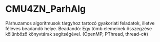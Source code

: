 # CMU4ZN_ParhAlg
Párhuzamos algoritmusok tárgyhoz tartozó gyakorlati feladatok, illetve féléves beadandó helye.
Beadandó: Egy tömb elemeinek összegzése kölünböző könyvtárak segítségével. (OpenMP, PThread, thread-c#)

